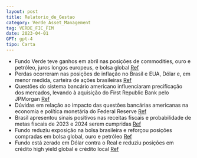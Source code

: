 ```yaml
---
layout: post
title: Relatorio_de_Gestao
category: Verde_Asset_Management
tag: VERDE_FIC_FIM
date: 2023-04-01
GPT: gpt-4
tipo: Carta
---
```


- Fundo Verde teve ganhos em abril nas posições de commodities, ouro e petróleo, juros longos europeus, e bolsa global
<a href="#" onclick="search_on_pdf('Abril de 2023  O fundo Verde teve em abril ganhos nas posições de commodities, ouro e petróleo, n')">Ref</a>
- Perdas ocorreram nas posições de inflação no Brasil e EUA, Dólar e, em menor medida, carteira de ações brasileiras
<a href="#" onclick="search_on_pdf('com viés positivo, e por isso saímos de posições compradas em Dólar contra o real. O fundo reduziu')">Ref</a>
- Questões do sistema bancário americano influenciaram precificação dos mercados, levando à aquisição do First Republic Bank pelo JPMorgan
<a href="#" onclick="search_on_pdf('adquirido pelo JPMorgan após ser encampado pelo FDIC. Os mercados de juros precificam um impacto re')">Ref</a>
- Dúvidas em relação ao impacto das questões bancárias americanas na economia e política monetária do Federal Reserve
<a href="#" onclick="search_on_pdf('americana, e, portanto, na política monetária conduzida pelo Federal Reserve. Temos algumas dúvidas')">Ref</a>
- Brasil apresentou sinais positivos nas receitas fiscais e probabilidade de metas fiscais de 2023 e 2024 serem cumpridas
<a href="#" onclick="search_on_pdf('O Brasil teve sinais positivos em relação às receitas fiscais, com o governo obtendo substantiva vi')">Ref</a>
- Fundo reduziu exposição na bolsa brasileira e reforçou posições compradas em bolsa global, ouro e petróleo
<a href="#" onclick="search_on_pdf('com viés positivo, e por isso saímos de posições compradas em Dólar contra o real. O fundo reduziu')">Ref</a>
- Fundo está zerado em Dólar contra o Real e reduziu posições em crédito high yield global e crédito local
<a href="#" onclick="search_on_pdf('zerados em Dólar contra o Real. As posições em crédito high yield global foram marginalmente reduzi')">Ref</a>
